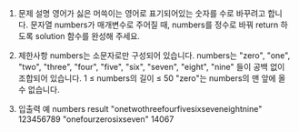 1. 문제 설명
   영어가 싫은 머쓱이는 영어로 표기되어있는 숫자를 수로 바꾸려고 합니다. 문자열 numbers가 매개변수로 주어질 때, numbers를 정수로 바꿔 return 하도록 solution 함수를 완성해 주세요.

2. 제한사항
   numbers는 소문자로만 구성되어 있습니다.
   numbers는 "zero", "one", "two", "three", "four", "five", "six", "seven", "eight", "nine" 들이 공백 없이 조합되어 있습니다.
   1 ≤ numbers의 길이 ≤ 50
   "zero"는 numbers의 맨 앞에 올 수 없습니다.

3. 입출력 예
   numbers result
   "onetwothreefourfivesixseveneightnine" 123456789
   "onefourzerosixseven" 14067

